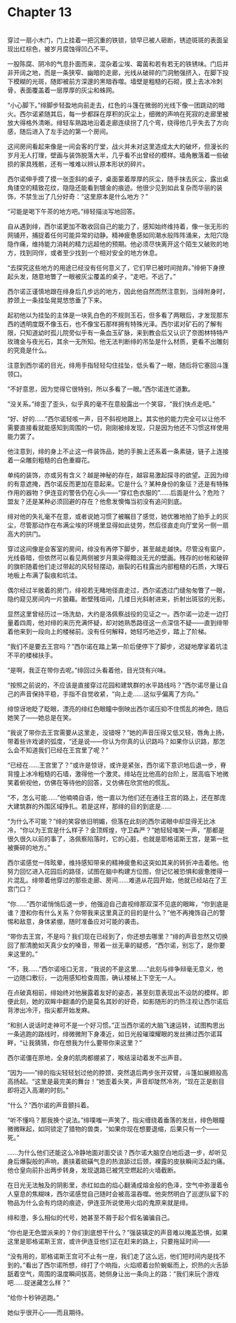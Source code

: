 # Chapter 13

<br>
穿过一扇小木门，门上挂着一把沉重的铁锁，锁早已被人砸断，锈迹斑斑的表面呈现出红棕色，被岁月腐蚀得凹凸不平。

一股陈腐、阴冷的气息扑面而来，混杂着尘埃、霉菌和若有若无的铁锈味。门后并非开阔之地，而是一条狭窄、幽暗的走廊，光线从破碎的门洞勉强挤入，在脚下投下模糊的光斑，随即被前方深邃的黑暗吞噬。墙壁是粗糙的石砌，摸上去冰冷刺骨，表面覆盖着一层厚厚的灰尘和蛛网。

“小心脚下。”绯脚步轻盈地向前走去，红色的斗篷在微弱的光线下像一团跳动的暗火。西尔诺紧随其后，每一步都踩在厚积的灰尘上，细微的声响在死寂的走廊里被放大得格外清晰。绯轻车熟路地沿着走廊连续拐了几个弯，绕得他几乎失去了方向感，随后进入了左手边的第一个房间。

这间房间看起来像是一间会客的厅堂，战火并未对这里造成太大的破坏，但漫长的岁月无人打理，壁画与装饰脱落大半，几乎看不出曾经的模样。墙角散落着一些破损的家具残骸，还有一堆难以辨认原本形状的碎片。

西尔诺伸手摸了摸一张歪斜的桌子，桌面蒙着厚厚的灰尘，随手抹去灰尘，露出桌角镂空的精致花纹，隐隐还能看到镀金的痕迹。他很少见到如此复杂而华丽的装饰，不禁生出了几分好奇：“这里原本是什么地方？”

“可能是喝下午茶的地方吧。”绯轻描淡写地回答。

自从遇到绯，西尔诺更加不敢收回自己的能力了，感知始终维持着，像一张无形的网铺开，捕捉着任何可能异常的动静。精神疲惫感如同潮水般阵阵涌来，太阳穴隐隐作痛，维持能力消耗的精力远超他的预期。他必须尽快离开这个陌生又破败的地方，找到同伴，或者至少找到一个相对安全的地方休息。

“去探究这些地方的用途已经没有任何意义了，它们早已被时间抛弃。”绯俯下身撩起头发，随意地瞥了一眼被灰尘覆盖的桌子，“走吧，不远了。”

西尔诺正谨慎地跟在绯身后几步远的地方，因此他自然而然注意到，当绯附身时，脖颈上一条挂坠晃晃悠悠垂了下来。

起初他以为挂坠的主体是一块乳白色的不规则玉石，但多看了两眼后，才发现那东西的透明度既不像玉石，也不像宝石那样拥有特殊光泽。西尔诺对矿石的了解有限，只知道幼时孤儿院旁似乎有一条血玉矿脉，来到教会后又认识了奈图林特特产玫瑰金与夜光石，其余一无所知。他无法判断绯的吊坠是什么材质，更看不出雕刻的究竟是什么。

注意到西尔诺的目光，绯用手指轻轻勾住挂坠，低头看了一眼，随后将它塞回斗篷领口。

“不好意思，因为觉得它很特别，所以多看了一眼。”西尔诺连忙道歉。

“没关系。”绯歪了歪头，似乎真的毫不在意般露出一个笑容，“我们快点走吧。”

“好、好的……”西尔诺轻咳一声，目不斜视地跟上。其实他的能力完全可以让他不需要直接看就能感知到周围的一切，刚刚被绯发现，只是因为他还不习惯这样使用能力罢了。

他注意到，绯的身上不止这一件装饰品，她的手腕上还系着一条素链，链子上连接着一朵雕刻粗糙的白色重瓣花。

单纯的装饰，亦或另有含义？越是神秘的存在，越容易激起探寻的欲望。正因为绯的有意遮掩，西尔诺反而更加在意起来。它是什么？某种身份的象征？还是有特殊作用的器物？伊连亚的警告仍在心头——“穿红色衣服的”……后面是什么？危险？盟友？还是某种必须回避的存在？他愈发懊悔当初没有追问到底。

绯对他的失礼毫不在意，或者说她习惯了被瞩目了感觉，她优雅地拍了拍手上的灰尘，尽管那动作在布满尘埃的环境里显得如此徒劳，然后径直走向厅堂另一侧一扇高大的拱门。

穿过这间像是会客室的房间，绯没有再停下脚步，甚至越走越快。尽管没有窗户，光线昏暗，但依然可以看见两侧被岁月熏染得黯淡无光的壁画。残存的纱帐和破碎的旗帜随着他们走过带起的风轻轻摆动，崩裂的石柱露出内部粗糙的石质，大理石地板上布满了裂痕和坑洼。

偶尔经过半敞着的房门，绯视若无睹地径直走过，西尔诺透过门缝匆匆瞥了一眼，隐约窥见房间内一片狼藉。断壁残垣间，几缕日光斜射进来，折射出斑驳的光影。

显然这里曾经历过一场洗劫，大约是洛佩察战役的见证之一。西尔诺一边走一边打量着四周，他对绯的来历充满怀疑，却对她熟悉路径这一点深信不疑——直到绯带着他来到一段向上的楼梯前。没有任何解释，她轻巧地迈步，踏上了阶梯。

“我们不是要去王宫吗？”西尔诺在踏上第一阶后便停下了脚步，迟疑地摩挲着坑洼不平的楼梯扶手。

“是啊，我正在带你去呢。”绯回过头看着他，目光饶有兴味。

“按照之前说的，不应该是直接穿过花园和建筑群的水平路线吗？”西尔诺尽量让自己的声音保持平稳，手指不自觉收紧，“向上走……这似乎偏离了方向。”

绯惊讶地眨了眨眼，漂亮的绯红色眼瞳中倒映出西尔诺压抑不住慌乱的神色，随后她笑了——她总是在笑。

“我说了带你去王宫需要从这里走，没错呀？”她的声音压得又低又轻，唇角上扬，带着些许戏谑的弧度，“还是说——你认为你真的认识路吗？如果你认识路，那怎么会不知道我们已经在王宫里了呢？”

“已经在……王宫里了？”或许是惊讶，或许是紧张，西尔诺下意识地后退一步，脊背撞上冰冷粗糙的石墙，激得他一个激灵。绯站在比他高的台阶上，居高临下地微笑着俯视他，仿佛在等待他的回答，又仿佛在欣赏他的慌乱。

“不，怎么可能……”他喃喃自语，他一直以为他们还在通往王宫的路上，还在那庞大建筑群的外围区域挣扎。若是这样，那绯的目的到底是……

“为什么不可能？”绯的笑容依旧明媚，但落在此刻的西尔诺眼中却显得无比冰冷，“你以为王宫是什么样子？金顶辉煌，守卫森严？”她轻轻嗤笑一声，“那都是很久很久以前的事了，洛佩察陷落时，它的心脏，也就是耶格诺斯王宫，是第一批被撕碎的地方。”

西尔诺感觉一阵眩晕，维持感知带来的精神疲惫和这突如其来的转折冲击着他。他努力回忆进入花园后的路径，试图在脑中构建方位图，但记忆被恐惧和疲惫搅得一片混乱。绯带着他穿过的那些走廊、房间……难道从花园开始，他就已经站在了王宫门口？

“你……”西尔诺悄悄后退一步，他强迫自己直视绯那双深不见底的眼眸，“你到底是谁？澄和你有什么关系？你带我来这里真正的目的是什么？”他不再掩饰自己的警惕和敌意，身体紧绷，随时准备应对可能的袭击。

“带你去王宫，不是吗？我们现在已经到了，你还想去哪里？”绯的声音忽然又切换回了那清脆如天真少女的嗓音，带着一丝无辜的疑惑，“西尔诺，别忘了，是你要来这里的。”

“不，我……”西尔诺哑口无言，“我说的不是这里……”此刻与绯争辩毫无意义，他一边随口敷衍，一边用感知检查周围，确认楼梯上下空无一人。

在点破真相前，绯始终对他展露着友好的姿态，甚至刻意表现出不设防的模样。即便此刻，她的双眸中翻涌的仍是莫名其妙的好奇，如影随形的灼热注视让西尔诺后背渗出冷汗，指尖都开始发麻。

“和别人说话时走神可不是一个好习惯。”正当西尔诺的大脑飞速运转，试图构思出一条逃跑的路线时，绯微微附下身凑近，如日光般璀璨耀眼的发丝拂过西尔诺耳畔，“让我猜猜，你在想我为什么要带你来这里？”

西尔诺僵在原地，全身的肌肉都绷紧了，喉结滚动着发不出声音。

“因为——”绯的指尖轻轻划过他的脖颈，突然退后两步张开双臂，斗篷如展翅般高高扬起。“这里是最完美的舞台！”她歪着头笑，声音却陡然冷冽，“现在正是剧目即将迈入高潮的时刻。”

“什么？”西尔诺的声音颤抖着。

“听不懂吗？那我换个说法。”绯噗嗤一声笑了，指尖缠绕着垂落的发丝，绯色眼瞳微微眯起，如同锁定了猎物的兽类，“如果你现在想要退缩，后果只有一个——死。”

……为什么他们还能这么冷静地面对面交谈？西尔诺大脑空白地后退一步，却听见身后爆裂般的声响，裹挟着硫磺气息的热浪舔过后颈，裸露的皮肤瞬间泛起灼痛。他仓皇向前扑出两步转身，发现退路已被凭空燃起的火墙截断。

在日光无法触及的阴影里，赤红如血的焰心翻涌成熔金般的色泽，空气中弥漫着令人窒息的焦糊味，西尔诺感觉自己随时会被高温吞噬。他突然明白了巡逻队留下的物品为什么会有灼烧的痕迹，伊连亚所说使用火焰的鬼原来就是绯。

绯和澄，多么相似的代号，她甚至不屑于起个假名骗骗自己。

“你也是无色盟派来的？你们到底想干什么？”强装镇定的声音难以掩盖恐惧，如果这里是耶格诺斯王宫，或许伊连亚他们正在赶来的路上，只要拖延时间——

“没有用的，耶格诺斯王宫可不止有一座，我们走了这么远，他们短时间内是找不到的。”看出了西尔诺所想，绯打了个响指，火焰顺着台阶蜿蜒而上，炽热的火舌舔舐着空气，周围的温度瞬间拔高，她侧身让出一条向上的路：“我们来玩个游戏吧……捉迷藏怎么样？”

“给你十秒钟逃跑。”

她似乎很开心——而且期待。
